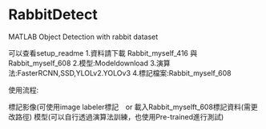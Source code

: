 # RabbitDetect
MATLAB Object Detection with rabbit dataset

可以查看setup_readme
1.資料請下載 Rabbit_myself_416 與 Rabbit_myself_608
2.模型:Modeldownload
3.演算法:FasterRCNN,SSD,YLOLv2.YOLOv3
4.標記檔案:Rabbit_myself_608

使用流程:

標記影像(可使用image labeler標記　or 載入Rabbit_myselft_608標記資料(需更改路徑)
模型(可以自行透過演算法訓練，也使用Pre-trained進行測試)
